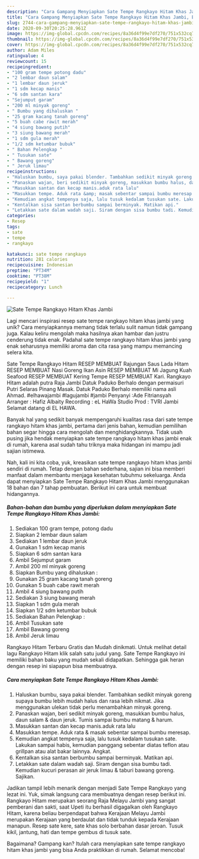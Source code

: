 ```yaml
---
description: "Cara Gampang Menyiapkan Sate Tempe Rangkayo Hitam Khas Jambi, Bisa Manjain Lidah"
title: "Cara Gampang Menyiapkan Sate Tempe Rangkayo Hitam Khas Jambi, Bisa Manjain Lidah"
slug: 2744-cara-gampang-menyiapkan-sate-tempe-rangkayo-hitam-khas-jambi-bisa-manjain-lidah
date: 2020-09-30T20:25:28.961Z
image: https://img-global.cpcdn.com/recipes/8a36d4f99e7df270/751x532cq70/sate-tempe-rangkayo-hitam-khas-jambi-foto-resep-utama.jpg
thumbnail: https://img-global.cpcdn.com/recipes/8a36d4f99e7df270/751x532cq70/sate-tempe-rangkayo-hitam-khas-jambi-foto-resep-utama.jpg
cover: https://img-global.cpcdn.com/recipes/8a36d4f99e7df270/751x532cq70/sate-tempe-rangkayo-hitam-khas-jambi-foto-resep-utama.jpg
author: Adam Miles
ratingvalue: 4
reviewcount: 15
recipeingredient:
- "100 gram tempe potong dadu"
- "2 lembar daun salam"
- "1 lembar daun jeruk"
- "1 sdm kecap manis"
- "6 sdm santan kara"
- "Sejumput garam"
- "200 ml minyak goreng"
- " Bumbu yang dihaluskan "
- "25 gram kacang tanah goreng"
- "5 buah cabe rawit merah"
- "4 siung bawang putih"
- "3 siung bawang merah"
- "1 sdm gula merah"
- "1/2 sdm ketumbar bubuk"
- " Bahan Pelengkap "
- " Tusukan sate"
- " Bawang goreng"
- " Jeruk limau"
recipeinstructions:
- "Haluskan bumbu, saya pakai blender. Tambahkan sedikit minyak goreng supaya bumbu lebih mudah halus dan rasa lebih nikmat. Jika menggunakan ulekan tidak perlu menambahkan minyak goreng."
- "Panaskan wajan, beri sedikit minyak goreng, masukkan bumbu halus, daun salam &amp; daun jeruk. Tumis sampai bumbu matang &amp; harum."
- "Masukkan santan dan kecap manis.aduk rata lalu"
- "Masukkan tempe. Aduk rata &amp; masak sebentar sampai bumbu meresap."
- "Kemudian angkat tempenya saja, lalu tusuk kedalam tusukan sate. Lakukan sampai habis, kemudian panggang sebentar diatas teflon atau grillpan atau alat bakar lainnya. Angkat."
- "Kentalkan sisa santan berbumbu sampai berminyak. Matikan api."
- "Letakkan sate dalam wadah saji. Siram dengan sisa bumbu tadi. Kemudian kucuri perasan air jeruk limau &amp; taburi bawang goreng. Sajikan."
categories:
- Resep
tags:
- sate
- tempe
- rangkayo

katakunci: sate tempe rangkayo 
nutrition: 281 calories
recipecuisine: Indonesian
preptime: "PT34M"
cooktime: "PT38M"
recipeyield: "1"
recipecategory: Lunch

---
```



![Sate Tempe Rangkayo Hitam Khas Jambi](https://img-global.cpcdn.com/recipes/8a36d4f99e7df270/751x532cq70/sate-tempe-rangkayo-hitam-khas-jambi-foto-resep-utama.jpg)

Lagi mencari inspirasi resep sate tempe rangkayo hitam khas jambi yang unik? Cara menyiapkannya memang tidak terlalu sulit namun tidak gampang juga. Kalau keliru mengolah maka hasilnya akan hambar dan justru cenderung tidak enak. Padahal sate tempe rangkayo hitam khas jambi yang enak seharusnya memiliki aroma dan cita rasa yang mampu memancing selera kita.

Sate Tempe Rangkayo Hitam RESEP MEMBUAT Rajungan Saus Lada Hitam RESEP MEMBUAT Nasi Goreng Ikan Asin RESEP MEMBUAT Mi Jagung Kuah Seafood RESEP MEMBUAT Kering Tempe RESEP MEMBUAT Kari. Rangkayo Hitam adalah putra Raja Jambi Datuk Paduko Berhalo dengan permaisuri Putri Selaras Pinang Masak. Datuk Paduko Berhalo memiliki nama asli Ahmad. #elhawajambi #lagujambi #jambi Penyanyi :Ade Fitriansyah Arranger : Hafiz Albaity Recording : eL HaWa Studio Prod : TVRI Jambi Selamat datang di EL HAWA.

Banyak hal yang sedikit banyak mempengaruhi kualitas rasa dari sate tempe rangkayo hitam khas jambi, pertama dari jenis bahan, kemudian pemilihan bahan segar hingga cara mengolah dan menghidangkannya. Tidak usah pusing jika hendak menyiapkan sate tempe rangkayo hitam khas jambi enak di rumah, karena asal sudah tahu triknya maka hidangan ini mampu jadi sajian istimewa.


Nah, kali ini kita coba, yuk, kreasikan sate tempe rangkayo hitam khas jambi sendiri di rumah. Tetap dengan bahan sederhana, sajian ini bisa memberi manfaat dalam membantu menjaga kesehatan tubuhmu sekeluarga. Anda dapat menyiapkan Sate Tempe Rangkayo Hitam Khas Jambi menggunakan 18 bahan dan 7 tahap pembuatan. Berikut ini cara untuk membuat hidangannya.

<!--inarticleads1-->

##### Bahan-bahan dan bumbu yang diperlukan dalam menyiapkan Sate Tempe Rangkayo Hitam Khas Jambi:

1. Sediakan 100 gram tempe, potong dadu
1. Siapkan 2 lembar daun salam
1. Sediakan 1 lembar daun jeruk
1. Gunakan 1 sdm kecap manis
1. Siapkan 6 sdm santan kara
1. Ambil Sejumput garam
1. Ambil 200 ml minyak goreng
1. Siapkan  Bumbu yang dihaluskan :
1. Gunakan 25 gram kacang tanah goreng
1. Gunakan 5 buah cabe rawit merah
1. Ambil 4 siung bawang putih
1. Sediakan 3 siung bawang merah
1. Siapkan 1 sdm gula merah
1. Siapkan 1/2 sdm ketumbar bubuk
1. Sediakan  Bahan Pelengkap :
1. Ambil  Tusukan sate
1. Ambil  Bawang goreng
1. Ambil  Jeruk limau


Rangkayo Hitam Terbaru Gratis dan Mudah dinikmati. Untuk melihat detail lagu Rangkayo Hitam klik salah satu judul yang. Sate Tempe Rangkayo ini memiliki bahan baku yang mudah sekali didapatkan. Sehingga gak heran dengan resep ini siapapun bisa membuatnya. 

<!--inarticleads2-->

##### Cara menyiapkan Sate Tempe Rangkayo Hitam Khas Jambi:

1. Haluskan bumbu, saya pakai blender. Tambahkan sedikit minyak goreng supaya bumbu lebih mudah halus dan rasa lebih nikmat. Jika menggunakan ulekan tidak perlu menambahkan minyak goreng.
1. Panaskan wajan, beri sedikit minyak goreng, masukkan bumbu halus, daun salam &amp; daun jeruk. Tumis sampai bumbu matang &amp; harum.
1. Masukkan santan dan kecap manis.aduk rata lalu
1. Masukkan tempe. Aduk rata &amp; masak sebentar sampai bumbu meresap.
1. Kemudian angkat tempenya saja, lalu tusuk kedalam tusukan sate. Lakukan sampai habis, kemudian panggang sebentar diatas teflon atau grillpan atau alat bakar lainnya. Angkat.
1. Kentalkan sisa santan berbumbu sampai berminyak. Matikan api.
1. Letakkan sate dalam wadah saji. Siram dengan sisa bumbu tadi. Kemudian kucuri perasan air jeruk limau &amp; taburi bawang goreng. Sajikan.


Jadikan tampil lebih menarik dengan menjadi Sate Tempe Rangkayo yang lezat ini. Yuk, simak langsung cara membuatnya dengan resep berikut ini. Rangkayo Hitam merupakan seorang Raja Melayu Jambi yang sangat pemberani dan sakti, saat Upeti itu berhasil digagalkan oleh Rangkayo Hitam, karena beliau berpendapat bahwa Kerajaan Melayu Jambi merupakan Kerajaan yang berdaulat dan tidak tunduk kepada Kerajaan manapun. Resep sate kere, sate khas solo berbahan dasar jeroan. Tusuk kikil, jantung, hati dan tempe gembus di tusuk sate. 

Bagaimana? Gampang kan? Itulah cara menyiapkan sate tempe rangkayo hitam khas jambi yang bisa Anda praktikkan di rumah. Selamat mencoba!
